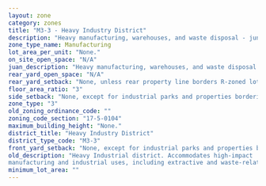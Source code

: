 ```yaml
---
layout: zone
category: zones
title: "M3-3 - Heavy Industry District"
description: "Heavy manufacturing, warehouses, and waste disposal - junkyards, landfills, and incinerators."
zone_type_name: Manufacturing
lot_area_per_unit: "None."
on_site_open_space: "N/A"
juan_description: "Heavy manufacturing, warehouses, and waste disposal - junkyards, landfills, and incinerators."
rear_yard_open_space: "N/A"
rear_yard_setback: "None, unless rear property line borders R-zoned lot&#39;s side or rear property line. Then the minimum setback is 30 ft."
floor_area_ratio: "3"
side_setback: "None, except for industrial parks and properties bordering R-zoned lots (see 17-5-0405-A for details)."
zone_type: "3"
old_zoning_ordinance_code: ""
zoning_code_section: "17-5-0104"
maximum_building_height: "None."
district_title: "Heavy Industry District"
district_type_code: "M3-3"
front_yard_setback: "None, except for industrial parks and properties bordering R-zoned lots (see 17-5-0405-A for details)."
old_description: "Heavy Industrial district. Accommodates high-impact 
manufacturing and industrial uses, including extractive and waste-related uses."
minimum_lot_area: ""
---
```

